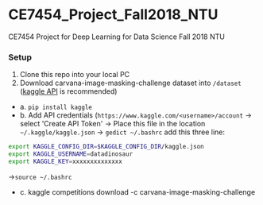 # CE7454_Project_Fall2018_NTU
CE7454 Project for Deep Learning for Data Science  Fall 2018 NTU 


### Setup

1. Clone this repo into your local PC
2. Download carvana-image-masking-challenge dataset into `/dataset` ([kaggle API](https://github.com/Kaggle/kaggle-api) is recommended)
  - a. `pip install kaggle`
  - b. Add API credentials (`https://www.kaggle.com/<username>/account` -> select 'Create API Token' -> Place this file in the location `~/.kaggle/kaggle.json` -> `gedict ~/.bashrc` add this three line: 
  
  ```bash
export KAGGLE_CONFIG_DIR=$KAGGLE_CONFIG_DIR/kaggle.json
export KAGGLE_USERNAME=datadinosaur
export KAGGLE_KEY=xxxxxxxxxxxxxx
```
  ->`source ~/.bashrc`
  - c. kaggle competitions download -c carvana-image-masking-challenge

